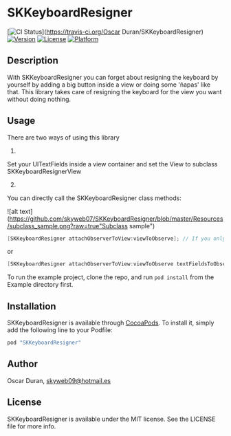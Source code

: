 # SKKeyboardResigner

[![CI Status](http://img.shields.io/travis/skyweb07/SKKeyboardResigner.svg?style=flat)](https://travis-ci.org/Oscar Duran/SKKeyboardResigner)
[![Version](https://img.shields.io/cocoapods/v/SKKeyboardResigner.svg?style=flat)](http://cocoapods.org/pods/SKKeyboardResigner)
[![License](https://img.shields.io/cocoapods/l/SKKeyboardResigner.svg?style=flat)](http://cocoapods.org/pods/SKKeyboardResigner)
[![Platform](https://img.shields.io/cocoapods/p/SKKeyboardResigner.svg?style=flat)](http://cocoapods.org/pods/SKKeyboardResigner)

## Description

With SKKeyboardResigner you can forget about resigning the keyboard by yourself by adding a big button inside a view or doing some 'ñapas' like that. This library takes care of resigning the keyboard for the view you want without doing nothing.

## Usage

There are two ways of using this library

1.
Set your UITextFields inside a view container and set the View to subclass SKKeyboardResignerView

2.
You can directly call the SKKeyboardResigner class methods:

![alt text](https://github.com/skyweb07/SKKeyboardResigner/blob/master/Resources/subclass_sample.png?raw=true"Subclass sample")

```objective-c
[SKKeyboardResigner attachObserverToView:viewToObserve]; // If you only want to observe that View UITextFields subviews
```

or

```objective-c
[SKKeyboardResigner attachObserverToView:viewToObserve textFieldsToObserve:textField1, textField2, nil]; // If you want to observe any view and any UITextFields
```

To run the example project, clone the repo, and run `pod install` from the Example directory first.

## Installation

SKKeyboardResigner is available through [CocoaPods](http://cocoapods.org). To install
it, simply add the following line to your Podfile:

```ruby
pod "SKKeyboardResigner"
```

## Author

Oscar Duran, skyweb09@hotmail.es

## License

SKKeyboardResigner is available under the MIT license. See the LICENSE file for more info.
